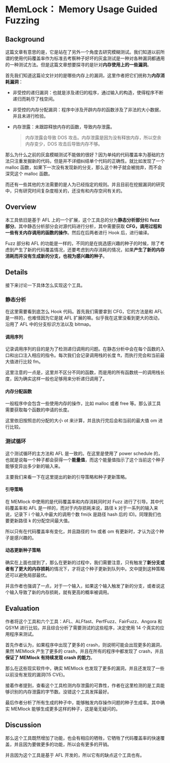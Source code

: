 # MemLock： Memory Usage Guided Fuzzing 

## Background

这篇文章有意思的是，它是站在了另外一个角度去研究模糊测试。我们知道以前所谓的使用代码覆盖率作为标准去考察种子好坏的灰盒测试是一种对各种漏洞都通用的一种测试方法。但是这篇文章想要探寻的是针对**内存使用上的一些漏洞**。

首先我们知道这篇论文针对的是哪些内存上的漏洞，这里作者把它们统称为**内存消耗漏洞**：

* 非受控的递归漏洞：也就是涉及递归的程序，通过输入的构造，使得程序不断递归而耗尽了栈空间。

* 非受控的内存分配漏洞：程序中涉及开辟内存的函数涉及了非法的大小数据，并且未进行检验。

* 内存泄露：未跟踪释放内存的函数，导致内存泄露。

  > 内存泄露会导致 DOS 攻击。内存泄露是因为没有释放内存，所以空余内存变少，DOS 攻击后导致内存不够。

那么为什么之前的灰盒模糊测试不能做的很好？因为单纯的代码覆盖率为基础的方法只注重发掘新的代码，但是并不详细纠结单个代码的正确性。就比如发现了一个 malloc 函数，如果下一次没有发现新的分支，那么这个种子就会被抛弃，而不会深究这个 malloc 函数。

而还有一些其他的方法需要的是人为已经指定的规则。并且目前在挖掘漏洞的研究中，只有研究时间复杂度相关的，还没有和内存空间有关的。

## Overview

本工具依旧是基于 AFL 上的一个扩展，这个工具总的分为**静态分析部分**和 **fuzz 部分**。其中静态分析部分会对源代码进行分析，其中需要获取 **CFG，调用过程和一些有关内存调用的函数的操作**。然后在后两者进行 Hook 后，进行编译。

Fuzz 部分和 AFL 的功能是一样的，不同的是在挑选感兴趣的种子的时候，除了考虑到产生了新的代码覆盖情况，还要考虑到内存消耗的情况，如果**产生了新的内存消耗而并没有生成新的分支，也视为感兴趣的种子**。

## Details

接下来讨论一下具体怎么实现这个工具。

### 静态分析

在这里需要看到底怎么 Hook 代码。首先我们需要拿到 CFG，它的方法是和 AFL 是一样的，也难怪因为它是就 AFL 扩展的嘛。似乎我在这里没看到更大的改动，沿用了 AFL 中的分支标识方法以及 bitmap。

#### 调用序列

记录调用序列的目的是为了检测递归调用的问题。在静态分析中会在每个函数的入口和出口注入相应的指令。每次我们会记录调用栈的长度 ft，而执行完会和当前最大值进行比较 fm。

这里注意的一点是，这里并不区分不同的函数，而是用的所有函数统一的调用栈长度，因为确实这样一般也足够用来分析递归调用了。

#### 内存分配函数

一般程序中会包含一些使用内存的操作，比如 malloc 或者 free 等。那么该工具需要获取每个函数的申请的长度。

这里依旧按照总的分配的大小 ot 来计算，并且执行完后会和当前的最大值 om 进行比较。

### 测试循环

这个测试循环的主方法和 AFL 是一致的。在这里是使用了 power schedule 的，也就是说每一个种子都会获得一个**能量值**，而这个能量值指示了这个当前这个种子能够变异出多少新的输入来。

主要我们来看一下在这里提出的新的引导策略和种子更新策略。

#### 引导策略

在 MEMlock 中使用的是代码覆盖率和内存消耗同时对 Fuzz 进行了引导。其中代码覆盖率和 AFL 是一样的，而对于内存损耗来说，路径 k 对于一系列的输入来说，记录下 i 个输入中最大的调用个数 fmi(k 是路径 hash 后的 ID)。同理我们也要更新路径 k 的分配空间最大值。

所以只有在代码覆盖率有变化，并且路径的 fm 或者 om 有更新时，才认为这个种子是感兴趣的。

#### 动态更新种子策略

确实在上面也提到了，那么在更新的过程中，我们需要注意，只有触发了**新分支或者有了更大的内存损耗**的情况下，才将这个种子更新到队列中。文中提到这种策略还可以避免局部最优。

并且作者也强调了一点，对于一个输入，如果这个输入触发了新的分支，或者说这个输入导致了新的内存损耗，就有更高的概率被调用。

## Evaluation

作者将这个工具和六个工具：AFL、ALFfast、PerfFuzz、FairFuzz、Angora 和 QSYM 进行比较。并且综合分析了需要测试的这些程序，决定使用 14 个真实的应用程序来测试。

首先作者认为，如果程序中出现了更多的 crash，则说明可能会出现更多的漏洞，果然 MEMlock 产生了更多的 crash，并且在所有的程序中都发现了 crash，并且**保证了 MEMlock 有持续发现 crash 的能力**。

那么在这些现实软件中，确实 MEMlock 也发现了更多的漏洞，并且还发现了一些以前没有发现的漏洞(15 CVE)。

接着作者提到，查看这个工具检测内存泄露的可靠性，作者在这里检测的是工具能够识别的内存泄露的字节数。没错这个工具发挥最好。

最后作者分析了所有生成的种子中，能够触发内存操作问题的种子生成率。其中确实 MEMlock 能够生成更多这样的种子，这是毫无疑问的。

## Discussion

那么这个工具既然增加了功能，也会有相应的牺牲，它牺牲了代码覆盖率的快速覆盖，并且因为要做更多的功能，所以会有更多的开销。

并且因为这个工具是基于 AFL 开发的，所以它有的缺点这个工具也有。